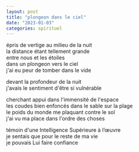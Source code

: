 ```yaml
---
layout: post
title: "plongeon dans le ciel"
date: "2023-01-03"
categories: spirituel
---
```



épris de vertige au milieu de la nuit  
la distance étant tellement grande  
entre nous et les étoiles  
dans un plongeon vers le ciel  
j'ai eu peur de tomber dans le vide  

devant la profondeur de la nuit  
j'avais le sentiment d'être si vulnérable  

cherchant appui dans l'immensité de l'espace  
les coudes bien enfoncés dans le sable sur la plage  
le poids du monde me plaquant contre le sol  
j'ai vu ma place dans l'ordre des choses  

témoin d'une Intelligence Supérieure à l’œuvre  
je sentais que pour le reste de ma vie  
je pouvais Lui faire confiance  
